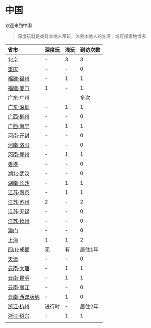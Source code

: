 # 中国

欢迎来到中国

>深度玩就是或有本地人带玩，体会本地人的生活；或有探索地很多

|省市|深度玩|浅玩|到访次数|
|:----|:----|:----|:----|
|[北京][北京]|-|3|3|
|[重庆][重庆]|-|-|0|
|[福建·福州][福建·福州]|-|1|1|
|[福建·厦门][福建·厦门]|1|-|1|
|[广东·广州][广东·广州]|||多次|
|[广东·深圳][广东·深圳]|-|1|1|
|[广西·柳州][广西·柳州]|-|-|0|
|[广西·南宁][广西·南宁]|-|1|1|
|[河南·开封][河南·开封]|-|-|0|
|[河南·洛阳][河南·洛阳]|-|-|0|
|[河南·郑州][河南·郑州]|-|1|1|
|[香港][香港]|-|-|0|
|[湖北·武汉][湖北·武汉]|-|-|0|
|[湖南·长沙][湖南·长沙]|-|1|1|
|[江苏·南京][江苏·南京]|-|1|1|
|[江苏·苏州][江苏·苏州]|2|-|2|
|[江苏·无锡][江苏·无锡]|-|-|0|
|[江苏·扬州][江苏·扬州]|-|-|0|
|[澳门][澳门]|-|-|0|
|[上海][上海]|1|1|2|
|[四川·成都][四川·成都]|无|有|居住1年|
|[天津][天津]|-|-|0|
|[云南·大理][云南·大理]|-|1|1|
|[云南·昆明][云南·昆明]|-|1|1|
|[云南·丽江][云南·丽江]|-|-|0|
|[云南·西双版纳][云南·西双版纳]|-|1|0|
|[浙江·杭州][浙江·杭州]|进行时|-|居住2年|
|[浙江·绍兴][浙江·绍兴]|-|1|1|
|||||

[北京]: ./china/beijing
[重庆]: ./china/chongqing
[福建·福州]: ./china/fujian/fuzhou
[福建·厦门]: ./china/fujian/xiamen
[广东·广州]: ./china/guangdong/guangzhou
[广东·深圳]: ./china/guangdong/shenzhen
[广西·柳州]: ./china/guangxi/liuzhou
[广西·南宁]: ./china/guangxi/liuzhou
[河南·开封]: ./china/henan/kaifeng
[河南·洛阳]: ./china/henan/luoyang
[河南·郑州]: ./china/henan/zhengzhou
[香港]: ./china/hongkong
[湖北·武汉]: ./china/hubei/wuhan
[湖南·长沙]: ./china/hunan/changsha
[江苏·南京]: ./china/jiangsu/nanjing
[江苏·苏州]: ./china/jiangsu/suzhou
[江苏·无锡]: ./china/jiangsu/wuxi
[江苏·扬州]: ./china/jiangsu/yangzhou
[澳门]: ./china/macao
[上海]: ./china/shanghai
[四川·成都]: ./china/sichuan/chengdu
[天津]: ./china/tianjin
[云南·大理]: ./china/yunnan/dali
[云南·昆明]: ./china/yunnan/kunming
[云南·丽江]: ./china/yunnan/lijiang
[云南·西双版纳]: ./china/yunnan/xishuangbanna
[浙江·杭州]: ./china/zhejiang/hangzhou
[浙江·绍兴]: ./china/zhejiang/shaoxing
